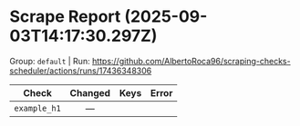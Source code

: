# Scrape Report (2025-09-03T14:17:30.297Z)

Group: `default`  |  Run: https://github.com/AlbertoRoca96/scraping-checks-scheduler/actions/runs/17436348306

| Check | Changed | Keys | Error |
|---|:---:|:--|:--|
| `example_h1` | — |  |  |
